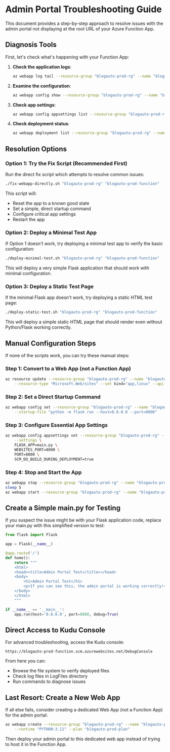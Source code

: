 # Admin Portal Troubleshooting Guide

This document provides a step-by-step approach to resolve issues with the admin portal not displaying at the root URL of your Azure Function App.

## Diagnosis Tools

First, let's check what's happening with your Function App:

1. **Check the application logs**:
   ```bash
   az webapp log tail --resource-group "blogauto-prod-rg" --name "blogauto-prod-function"
   ```

2. **Examine the configuration**:
   ```bash
   az webapp config show --resource-group "blogauto-prod-rg" --name "blogauto-prod-function"
   ```

3. **Check app settings**:
   ```bash
   az webapp config appsettings list --resource-group "blogauto-prod-rg" --name "blogauto-prod-function"
   ```

4. **Check deployment status**:
   ```bash
   az webapp deployment list --resource-group "blogauto-prod-rg" --name "blogauto-prod-function"
   ```

## Resolution Options

### Option 1: Try the Fix Script (Recommended First)

Run the direct fix script which attempts to resolve common issues:

```bash
./fix-webapp-directly.sh "blogauto-prod-rg" "blogauto-prod-function"
```

This script will:
- Reset the app to a known good state
- Set a simple, direct startup command
- Configure critical app settings
- Restart the app

### Option 2: Deploy a Minimal Test App

If Option 1 doesn't work, try deploying a minimal test app to verify the basic configuration:

```bash
./deploy-minimal-test.sh "blogauto-prod-rg" "blogauto-prod-function"
```

This will deploy a very simple Flask application that should work with minimal configuration.

### Option 3: Deploy a Static Test Page

If the minimal Flask app doesn't work, try deploying a static HTML test page:

```bash
./deploy-static-test.sh "blogauto-prod-rg" "blogauto-prod-function"
```

This will deploy a simple static HTML page that should render even without Python/Flask working correctly.

## Manual Configuration Steps

If none of the scripts work, you can try these manual steps:

### Step 1: Convert to a Web App (not a Function App)

```bash
az resource update --resource-group "blogauto-prod-rg" --name "blogauto-prod-function" \
    --resource-type "Microsoft.Web/sites" --set kind="app,linux" --api-version "2021-02-01"
```

### Step 2: Set a Direct Startup Command

```bash
az webapp config set --resource-group "blogauto-prod-rg" --name "blogauto-prod-function" \
    --startup-file "python -m flask run --host=0.0.0.0 --port=8000"
```

### Step 3: Configure Essential App Settings

```bash
az webapp config appsettings set --resource-group "blogauto-prod-rg" --name "blogauto-prod-function" \
    --settings \
    FLASK_APP=main.py \
    WEBSITES_PORT=8000 \
    PORT=8000 \
    SCM_DO_BUILD_DURING_DEPLOYMENT=true
```

### Step 4: Stop and Start the App

```bash
az webapp stop --resource-group "blogauto-prod-rg" --name "blogauto-prod-function"
sleep 5
az webapp start --resource-group "blogauto-prod-rg" --name "blogauto-prod-function"
```

## Create a Simple main.py for Testing

If you suspect the issue might be with your Flask application code, replace your main.py with this simplified version to test:

```python
from flask import Flask

app = Flask(__name__)

@app.route('/')
def home():
    return """
    <html>
    <head><title>Admin Portal Test</title></head>
    <body>
        <h1>Admin Portal Test</h1>
        <p>If you can see this, the admin portal is working correctly!</p>
    </body>
    </html>
    """

if __name__ == '__main__':
    app.run(host='0.0.0.0', port=8000, debug=True)
```

## Direct Access to Kudu Console

For advanced troubleshooting, access the Kudu console:

```
https://blogauto-prod-function.scm.azurewebsites.net/DebugConsole
```

From here you can:
- Browse the file system to verify deployed files
- Check log files in LogFiles directory
- Run commands to diagnose issues

## Last Resort: Create a New Web App

If all else fails, consider creating a dedicated Web App (not a Function App) for the admin portal:

```bash
az webapp create --resource-group "blogauto-prod-rg" --name "blogauto-prod-admin" \
    --runtime "PYTHON:3.11" --plan "blogauto-prod-plan"
```

Then deploy your admin portal to this dedicated web app instead of trying to host it in the Function App.